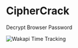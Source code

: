 # CipherCrack
Decrypt Browser Password

<img src="https://wakapi-qt1b.onrender.com/api/badge/fahad/interval:any/project:CipherCrack" 
     alt="Wakapi Time Tracking" 
     title="Spent more than that amount of time spent on this project">
